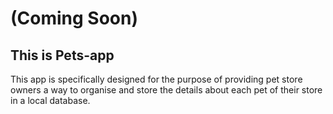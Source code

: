 # (Coming Soon)
## This is Pets-app
This app is specifically designed for the purpose of providing pet store owners a way to organise and store the details about each pet of their store in a local database.
